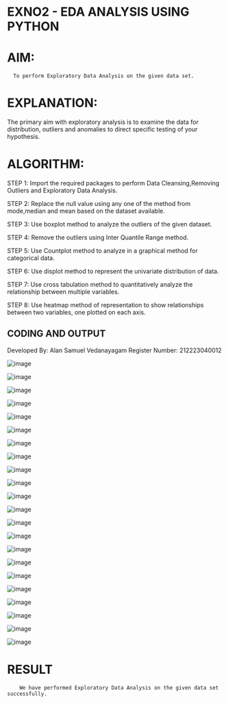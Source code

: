 # EXNO2 - EDA ANALYSIS USING PYTHON
# AIM:
      To perform Exploratory Data Analysis on the given data set.
      
# EXPLANATION:
  The primary aim with exploratory analysis is to examine the data for distribution, outliers and anomalies to direct specific testing of your hypothesis.
  
# ALGORITHM:
STEP 1: Import the required packages to perform Data Cleansing,Removing Outliers and Exploratory Data Analysis.

STEP 2: Replace the null value using any one of the method from mode,median and mean based on the dataset available.

STEP 3: Use boxplot method to analyze the outliers of the given dataset.

STEP 4: Remove the outliers using Inter Quantile Range method.

STEP 5: Use Countplot method to analyze in a graphical method for categorical data.

STEP 6: Use displot method to represent the univariate distribution of data.

STEP 7: Use cross tabulation method to quantitatively analyze the relationship between multiple variables.

STEP 8: Use heatmap method of representation to show relationships between two variables, one plotted on each axis.

## CODING AND OUTPUT

Developed By: Alan Samuel Vedanayagam
Register Number: 212223040012

![image](https://github.com/user-attachments/assets/0c156aa6-889b-47b7-bcfb-45b4d3efb8ac)

![image](https://github.com/user-attachments/assets/b91d1ad7-b0b8-4102-96e5-092c350caf66)

![image](https://github.com/user-attachments/assets/44da24e4-8319-439d-b17a-f240f757b355)

![image](https://github.com/user-attachments/assets/2bd8eaf4-af16-42d4-8b5e-bdb93bdc9f8a)

![image](https://github.com/user-attachments/assets/a817b912-10b9-4d5a-9aea-11ee7abd70ea)

![image](https://github.com/user-attachments/assets/6765fc6c-c17a-4d57-b17e-0790cf6ffc8a)

![image](https://github.com/user-attachments/assets/a62e7077-2895-4e59-ba6e-8fe21c44a841)

![image](https://github.com/user-attachments/assets/f42632c2-ead6-415b-bd36-6e6792377aef)

![image](https://github.com/user-attachments/assets/0b0c37f4-794c-4bb7-b0ee-16454734b8e5)

![image](https://github.com/user-attachments/assets/2a12b3ba-c9cd-4bd8-923e-76861d153d7a)

![image](https://github.com/user-attachments/assets/0e65c3d2-98fa-48e5-9b91-7de94b331524)

![image](https://github.com/user-attachments/assets/254fa89e-065d-4fec-aafc-a99f63e5e80c)

![image](https://github.com/user-attachments/assets/5c1477b9-785f-4b94-9c9b-7acae06771f1)

![image](https://github.com/user-attachments/assets/eb40f39d-f116-4e1f-bbb8-b0dee8cee173)

![image](https://github.com/user-attachments/assets/a3c71f1c-5611-4df0-886a-bf892c08edc0)

![image](https://github.com/user-attachments/assets/f26b525d-0b84-4772-ad98-9b026c550f7c)

![image](https://github.com/user-attachments/assets/3f6e8d77-f61b-4b33-adc8-25bda2fd64b7)

![image](https://github.com/user-attachments/assets/6abe3b2a-5610-45d3-842b-08ffe69ea2e0)

![image](https://github.com/user-attachments/assets/99a9fe4d-53d8-4737-a6af-690d3d6e609f)

![image](https://github.com/user-attachments/assets/dea683c7-88e1-4512-9fd6-fb5ba261e368)

![image](https://github.com/user-attachments/assets/b5b1758b-1ada-4b60-9285-a5fd306f0656)

![image](https://github.com/user-attachments/assets/3d2f68e4-3aab-4962-ab51-9fe8caf5a5eb)

# RESULT
        We have performed Exploratory Data Analysis on the given data set successfully.
